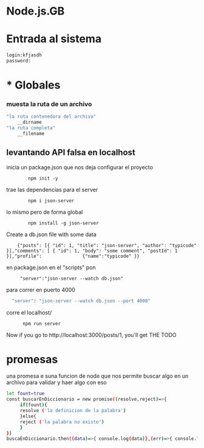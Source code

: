 # Node.js.__GB__
# Entrada al sistema
```bash
login:kfjasdh
password:

```
# * Globales
### muesta la ruta de un archivo
```bash
"la ruta contenedora del archivo"
    __dirname
"la ruta completa"
    __filename
```


## levantando API falsa en localhost

 inicia un package.json que nos deja configurar el proyecto
            
            npm init -y 

 trae las dependencias para el server
          
            npm i json-server
 lo mismo pero de forma global
  
            npm install -g json-server

Create a db.json file with some data

        {"posts": [{ "id": 1, "title": "json-server", "author": "typicode" }],"comments": [ { "id": 1, "body": "some comment", "postId": 1 }],"profile":               {"name":"typicode" }}

en package.json en el "scripts"
pon 

         "server":"json-server --watch db.json"

         
para correr en puerto 4000

```bash
  "server": "json-server --watch db.json --port 4000"
```
corre el localhost/

          npm run server

Now if you go to http://localhost:3000/posts/1, you'll get THE TODO

# promesas
una promesa e suna funcion de node que nos permite buscar algo en un archivo para validar y haer algo con eso
```bash
let fount=true
const buscarEnDiccionario = new promise((resolve,reject)=>{
     if(fount){
     resolve ('la definicion de la palabra')
     }else{
     reject ('la palabra no existe')
     }
})
buscaEnDiccionario.then((data)=>{ console.log(data)},(err)=>{ console.log(err)})
```
